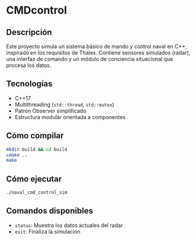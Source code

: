 # CMDcontrol


## Descripción
Este proyecto simula un sistema básico de mando y control naval en C++, inspirado en los requisitos de Thales. Contiene sensores simulados (radar), una interfaz de comando y un módulo de conciencia situacional que procesa los datos.

## Tecnologías
- C++17
- Multithreading (`std::thread`, `std::mutex`)
- Patrón Observer simplificado
- Estructura modular orientada a componentes

## Cómo compilar
```bash
mkdir build && cd build
cmake ..
make
```

## Cómo ejecutar
```bash
./naval_cmd_control_sim
```

## Comandos disponibles
- `status`: Muestra los datos actuales del radar
- `exit`: Finaliza la simulación
